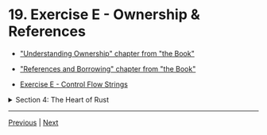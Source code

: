 # 19. Exercise E - Ownership & References

-   ["Understanding Ownership" chapter from "the Book"](https://doc.rust-lang.org/book/ch04-00-understanding-ownership.html)

-   ["References and Borrowing" chapter from "the Book"](https://doc.rust-lang.org/book/ch04-00-understanding-ownership.html)

-   [Exercise E - Control Flow Strings](https://github.com/CleanCut/ultimate_rust_crash_course/tree/main/exercise/e_ownership_references)


<details>
  <summary> Section 4: The Heart of Rust </summary>

  - [Codebase: s4_exercise_e](../codebase/ultimate-rust-crash-course/s4_exercise_e/)

</details>

---

[Previous](./18_References-%26-Borrowing.md) | [Next](./20_Structs.md)